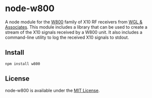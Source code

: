 # node-w800

A node module for the [W800][1] family of X10 RF receivers from [WGL & Associates][2]. This module includes a library that can be used to create a stream of the X10 signals received by a W800 unit. It also includes a command-line utility to log the received X10 signals to stdout.

## Install

	npm install w800

## License

node-w800 is available under the [MIT License][1].

  [1]: https://github.com/keithws/x10/blob/master/LICENSE
  [2]: http://www.wgldesigns.com/w800.html
  [3]: http://www.wgldesigns.com/
